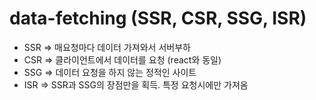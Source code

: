 # data-fetching (SSR, CSR, SSG, ISR)

- SSR ⇒ 매요청마다 데이터 가져와서 서버부하
- CSR ⇒ 클라이언트에서 데이터를 요청 (react와 동일)
- SSG ⇒ 데이터 요청을 하지 않는 정적인 사이트
- ISR ⇒ SSR과 SSG의 장점만을 획득. 특정 요청시에만 가져옴